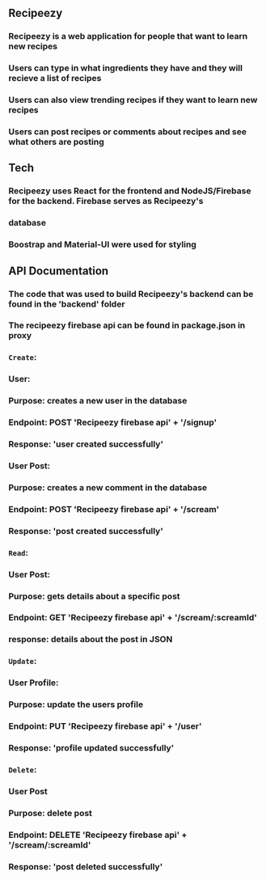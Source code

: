## Recipeezy

### Recipeezy is a web application for people that want to learn new recipes

### Users can type in what ingredients they have and they will recieve a list of recipes

### Users can also view trending recipes if they want to learn new recipes

### Users can post recipes or comments about recipes and see what others are posting

## Tech

### Recipeezy uses React for the frontend and NodeJS/Firebase for the backend. Firebase serves as Recipeezy's

### database

### Boostrap and Material-UI were used for styling

## API Documentation

### The code that was used to build Recipeezy's backend can be found in the 'backend' folder

### The recipeezy firebase api can be found in package.json in proxy

### `Create`:

### User:

### Purpose: creates a new user in the database

### Endpoint: POST 'Recipeezy firebase api' + '/signup'

### Response: 'user created successfully'

### User Post:

### Purpose: creates a new comment in the database

### Endpoint: POST 'Recipeezy firebase api' + '/scream'

### Response: 'post created successfully'

### `Read`:

### User Post:

### Purpose: gets details about a specific post

### Endpoint: GET 'Recipeezy firebase api' + '/scream/:screamId'

### response: details about the post in JSON

### `Update`:

### User Profile:

### Purpose: update the users profile

### Endpoint: PUT 'Recipeezy firebase api' + '/user'

### Response: 'profile updated successfully'

### `Delete`:

### User Post

### Purpose: delete post

### Endpoint: DELETE 'Recipeezy firebase api' + '/scream/:screamId'

### Response: 'post deleted successfully'
